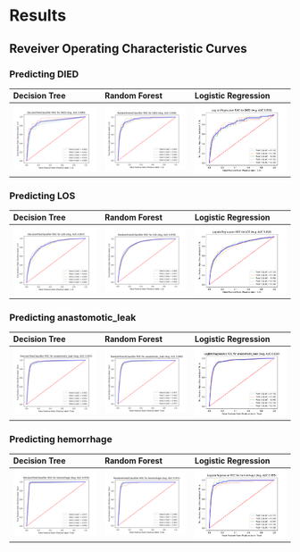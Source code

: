 # Results

## Reveiver Operating Characteristic Curves

### Predicting DIED

| Decision Tree      | Random Forest | Logistic Regression     |
| :---        |    :---  |          :--- |
| ![ROC Curve](./DT_DIED.png)      | ![ROC Curve](./RF_DIED.png)       | ![ROC Curve](./LR_DIED.png)  |

### Predicting LOS

| Decision Tree      | Random Forest | Logistic Regression     |
| :---        |    :---   |          :--- |
| ![ROC Curve](./DT_LOS.png)      | ![ROC Curve](./RF_LOS.png)       | ![ROC Curve](./LR_LOS.png)  |

### Predicting anastomotic_leak

| Decision Tree      | Random Forest | Logistic Regression     |
| :---        |    :---   |          :--- |
| ![ROC Curve](./DT_anastomotic_leak.png)      | ![ROC Curve](./RF_anastomotic_leak.png)       | ![ROC Curve](./LR_anastomotic_leak.png)  |

### Predicting hemorrhage

| Decision Tree      | Random Forest | Logistic Regression     |
| :---        |    :---   |          :--- |
| ![ROC Curve](./DT_hemorrhage.png)      | ![ROC Curve](./RF_hemorrhage.png)       | ![ROC Curve](./LR_hemorrhage.png)  |
